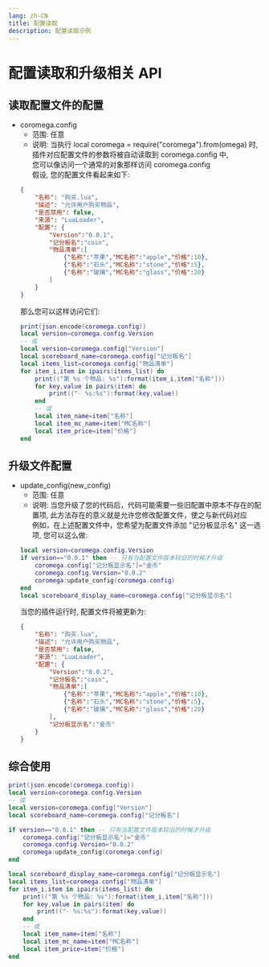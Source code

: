 ```yaml
---
lang: zh-CN
title: 配置读取
description: 配置读取示例
---
```


# 配置读取和升级相关 API

## 读取配置文件的配置
- coromega.config
    - 范围: 任意
    - 说明: 当执行 local coromega = require("coromega").from(omega) 时, 插件对应配置文件的参数将被自动读取到 coromega.config 中,   
    您可以像访问一个通常的对象那样访问 coromega.config   
    假设, 您的配置文件看起来如下:
    ```json
    {
        "名称": "购买.lua",
        "描述": "允许用户购买物品",
        "是否禁用": false,
        "来源": "LuaLoader",
        "配置": {
            "Version":"0.0.1",
            "记分板名":"coin",
            "物品清单":[
                {"名称":"苹果","MC名称":"apple","价格":10},
                {"名称":"石头","MC名称":"stone","价格":5},
                {"名称":"玻璃","MC名称":"glass","价格":20}
            ]
        }
    }
    ```
    那么您可以这样访问它们:
    ```lua
    print(json.encode(coromega.config))
    local version=coromega.config.Version
    -- 或
    local version=coromega.config["Version"]
    local scoreboard_name=coromega.config["记分板名"]
    local items_list=coromega.config["物品清单"]
    for item_i,item in ipairs(items_list) do 
        print(("第 %s 个物品: %s"):format(item_i,item["名称"]))
        for key,value in pairs(item) do 
            print(("- %s:%s"):format(key,value))
        end
        -- 或
        local item_name=item["名称"]
        local item_mc_name=item["MC名称"]
        local item_price=item["价格"]
    end
    ```

## 升级文件配置
- update_config(new_config)
    - 范围: 任意
    - 说明: 当您升级了您的代码后，代码可能需要一些旧配置中原本不存在的配置项, 此方法存在的意义就是允许您修改配置文件，使之与新代码对应   
    例如，在上述配置文件中，您希望为配置文件添加 "记分板显示名" 这一选项, 您可以这么做:
    ```lua
    local version=coromega.config.Version
    if version=="0.0.1" then -- 只有当配置文件版本较旧的时候才升级
        coromega.config["记分板显示名"]="金币"
        coromega.config.Version="0.0.2"
        coromega:update_config(coromega.config)
    end
    local scoreboard_display_name=coromega.config["记分板显示名"]
    ```
    当您的插件运行时, 配置文件将被更新为:
    ```json
    {
        "名称": "购买.lua",
        "描述": "允许用户购买物品",
        "是否禁用": false,
        "来源": "LuaLoader",
        "配置": {
            "Version":"0.0.2",
            "记分板名":"coin",
            "物品清单":[
                {"名称":"苹果","MC名称":"apple","价格":10},
                {"名称":"石头","MC名称":"stone","价格":5},
                {"名称":"玻璃","MC名称":"glass","价格":20}
            ],
            "记分板显示名":"金币"
        }
    }
    ```

## 综合使用
```lua
print(json.encode(coromega.config))
local version=coromega.config.Version
-- 或
local version=coromega.config["Version"]
local scoreboard_name=coromega.config["记分板名"]

if version=="0.0.1" then -- 只有当配置文件版本较旧的时候才升级
    coromega.config["记分板显示名"]="金币"
    coromega.config.Version="0.0.2"
    coromega:update_config(coromega.config)
end

local scoreboard_display_name=coromega.config["记分板显示名"]
local items_list=coromega.config["物品清单"]
for item_i,item in ipairs(items_list) do 
    print(("第 %s 个物品: %s"):format(item_i,item["名称"]))
    for key,value in pairs(item) do 
        print(("- %s:%s"):format(key,value))
    end
    -- 或
    local item_name=item["名称"]
    local item_mc_name=item["MC名称"]
    local item_price=item["价格"]
end

```